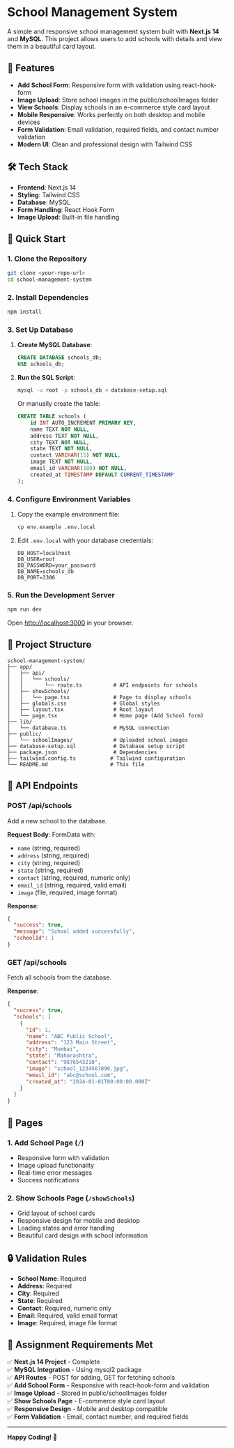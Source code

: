 # School Management System

A simple and responsive school management system built with **Next.js 14** and **MySQL**. This project allows users to add schools with details and view them in a beautiful card layout.

## 🚀 Features

- **Add School Form**: Responsive form with validation using react-hook-form
- **Image Upload**: Store school images in the public/schoolImages folder
- **View Schools**: Display schools in an e-commerce style card layout
- **Mobile Responsive**: Works perfectly on both desktop and mobile devices
- **Form Validation**: Email validation, required fields, and contact number validation
- **Modern UI**: Clean and professional design with Tailwind CSS

## 🛠️ Tech Stack

- **Frontend**: Next.js 14
- **Styling**: Tailwind CSS
- **Database**: MySQL
- **Form Handling**: React Hook Form
- **Image Upload**: Built-in file handling

## 🚀 Quick Start

### 1. Clone the Repository

```bash
git clone <your-repo-url>
cd school-management-system
```

### 2. Install Dependencies

```bash
npm install
```

### 3. Set Up Database

1. **Create MySQL Database**:
   ```sql
   CREATE DATABASE schools_db;
   USE schools_db;
   ```

2. **Run the SQL Script**:
   ```bash
   mysql -u root -p schools_db < database-setup.sql
   ```

   Or manually create the table:
   ```sql
   CREATE TABLE schools (
       id INT AUTO_INCREMENT PRIMARY KEY,
       name TEXT NOT NULL,
       address TEXT NOT NULL,
       city TEXT NOT NULL,
       state TEXT NOT NULL,
       contact VARCHAR(15) NOT NULL,
       image TEXT NOT NULL,
       email_id VARCHAR(100) NOT NULL,
       created_at TIMESTAMP DEFAULT CURRENT_TIMESTAMP
   );
   ```

### 4. Configure Environment Variables

1. Copy the example environment file:
   ```bash
   cp env.example .env.local
   ```

2. Edit `.env.local` with your database credentials:
   ```env
   DB_HOST=localhost
   DB_USER=root
   DB_PASSWORD=your_password
   DB_NAME=schools_db
   DB_PORT=3306
   ```

### 5. Run the Development Server

```bash
npm run dev
```

Open [http://localhost:3000](http://localhost:3000) in your browser.

## 📁 Project Structure

```
school-management-system/
├── app/
│   ├── api/
│   │   └── schools/
│   │       └── route.ts          # API endpoints for schools
│   ├── showSchools/
│   │   └── page.tsx              # Page to display schools
│   ├── globals.css               # Global styles
│   ├── layout.tsx                # Root layout
│   └── page.tsx                  # Home page (Add School form)
├── lib/
│   └── database.ts               # MySQL connection
├── public/
│   └── schoolImages/             # Uploaded school images
├── database-setup.sql            # Database setup script
├── package.json                  # Dependencies
├── tailwind.config.ts           # Tailwind configuration
└── README.md                    # This file
```

## 🔧 API Endpoints

### POST /api/schools
Add a new school to the database.

**Request Body**: FormData with:
- `name` (string, required)
- `address` (string, required)
- `city` (string, required)
- `state` (string, required)
- `contact` (string, required, numeric only)
- `email_id` (string, required, valid email)
- `image` (file, required, image format)

**Response**:
```json
{
  "success": true,
  "message": "School added successfully",
  "schoolId": 1
}
```

### GET /api/schools
Fetch all schools from the database.

**Response**:
```json
{
  "success": true,
  "schools": [
    {
      "id": 1,
      "name": "ABC Public School",
      "address": "123 Main Street",
      "city": "Mumbai",
      "state": "Maharashtra",
      "contact": "9876543210",
      "image": "school_1234567890.jpg",
      "email_id": "abc@school.com",
      "created_at": "2024-01-01T00:00:00.000Z"
    }
  ]
}
```

## 📱 Pages

### 1. Add School Page (`/`)
- Responsive form with validation
- Image upload functionality
- Real-time error messages
- Success notifications

### 2. Show Schools Page (`/showSchools`)
- Grid layout of school cards
- Responsive design for mobile and desktop
- Loading states and error handling
- Beautiful card design with school information


## 🔒 Validation Rules

- **School Name**: Required
- **Address**: Required
- **City**: Required
- **State**: Required
- **Contact**: Required, numeric only
- **Email**: Required, valid email format
- **Image**: Required, image file format


## 🎯 Assignment Requirements Met

✅ **Next.js 14 Project** - Complete  
✅ **MySQL Integration** - Using mysql2 package  
✅ **API Routes** - POST for adding, GET for fetching schools  
✅ **Add School Form** - Responsive with react-hook-form and validation  
✅ **Image Upload** - Stored in public/schoolImages folder  
✅ **Show Schools Page** - E-commerce style card layout  
✅ **Responsive Design** - Mobile and desktop compatible  
✅ **Form Validation** - Email, contact number, and required fields  

---

**Happy Coding! 🚀**
